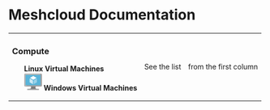 # Meshcloud Documentation

<table>
  <tbody>
    <tr>
      <td>
        <h3>Compute</h3>
        <ul style="list-style-type: none;">
          <li><strong>Linux Virtual Machines</strong></li>
          <li>
            <img src="assets/virtualmachine.svg" width="35" />
            <strong>Windows Virtual Machines</strong>
          </li>
        </ul>
      </td>
      <td align="center">See the list</td>
      <td align="right">from the first column</td>
    </tr>
  </tbody>
</table>


